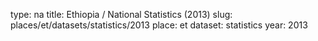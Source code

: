 type: na
title: Ethiopia / National Statistics (2013)
slug: places/et/datasets/statistics/2013
place: et
dataset: statistics
year: 2013
